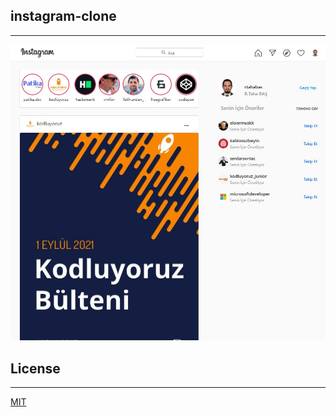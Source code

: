 ## instagram-clone

--- 

![Resim!](images/Screenshot_1.jpg "index.html")


## License
---
[MIT](https://choosealicense.com/licenses/mit/)




